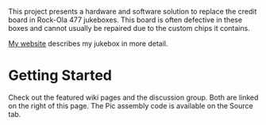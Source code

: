 This project presents a hardware and software solution to replace the credit board in Rock-Ola 477 jukeboxes. This board is often defective in these boxes and cannot usually be repaired due to the custom chips it contains.

[My website](http://jim.hawkridges.co.uk/projects/juke/) describes my jukebox in more detail.

# Getting Started #

Check out the featured wiki pages and the discussion group. Both are linked on the right of this page. The Pic assembly code is available on the Source tab.